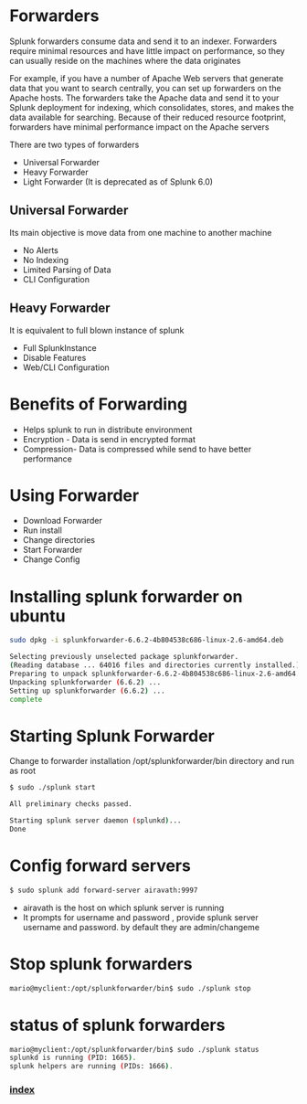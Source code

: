 # Forwarders
Splunk forwarders consume data and send it to an indexer. Forwarders require minimal resources and have little impact on performance, so they can usually reside on the machines where the data originates

For example, if you have a number of Apache Web servers that generate data that you want to search centrally, you can set up forwarders on the Apache hosts. The forwarders take the Apache data and send it to your Splunk deployment for indexing, which consolidates, stores, and makes the data available for searching. Because of their reduced resource footprint, forwarders have minimal performance impact on the Apache servers

There are two types of forwarders
- Universal Forwarder
- Heavy Forwarder
- Light Forwarder (It is deprecated as of Splunk 6.0)

## Universal Forwarder
Its main objective is move data from one machine to another machine

- No Alerts
- No Indexing
- Limited Parsing of Data
- CLI Configuration

## Heavy Forwarder
It is equivalent to full blown instance of splunk
- Full SplunkInstance
- Disable Features
- Web/CLI Configuration

# Benefits of Forwarding
- Helps splunk to run in distribute environment
- Encryption - Data is send in encrypted format
- Compression- Data is compressed while send to have better performance

# Using Forwarder
- Download Forwarder
- Run install
- Change directories
- Start Forwarder
- Change Config

# Installing splunk forwarder on ubuntu

```bash
sudo dpkg -i splunkforwarder-6.6.2-4b804538c686-linux-2.6-amd64.deb

Selecting previously unselected package splunkforwarder.                                     
(Reading database ... 64016 files and directories currently installed.)                      
Preparing to unpack splunkforwarder-6.6.2-4b804538c686-linux-2.6-amd64.deb ...               
Unpacking splunkforwarder (6.6.2) ...                                                        
Setting up splunkforwarder (6.6.2) ...                                                       
complete                                                                                     
```
# Starting Splunk Forwarder
 Change to forwarder installation /opt/splunkforwarder/bin directory and run as root
```bash
$ sudo ./splunk start

All preliminary checks passed.              

Starting splunk server daemon (splunkd)...  
Done                                        
```
# Config forward servers

```bash
$ sudo splunk add forward-server airavath:9997
```
- airavath is the host on which splunk server is running
- It prompts for username and password  , provide splunk server username and password. by default they are admin/changeme

# Stop splunk forwarders
```bash
mario@myclient:/opt/splunkforwarder/bin$ sudo ./splunk stop
```
# status of splunk forwarders
```bash
mario@myclient:/opt/splunkforwarder/bin$ sudo ./splunk status
splunkd is running (PID: 1665).
splunk helpers are running (PIDs: 1666).
```
### [index](index.html)
